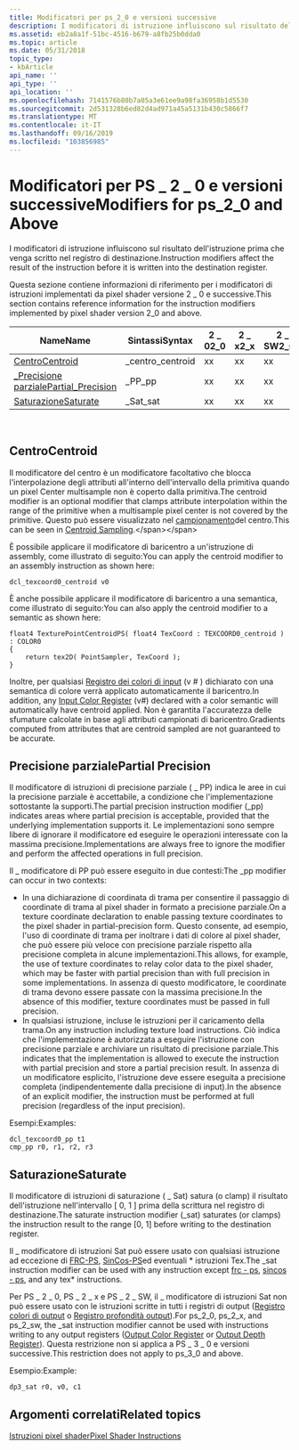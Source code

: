 ```yaml
---
title: Modificatori per ps_2_0 e versioni successive
description: I modificatori di istruzione influiscono sul risultato dell'istruzione prima che venga scritto nel registro di destinazione.
ms.assetid: eb2a8a1f-51bc-4516-b679-a8fb25b0dda0
ms.topic: article
ms.date: 05/31/2018
topic_type:
- kbArticle
api_name: ''
api_type: ''
api_location: ''
ms.openlocfilehash: 7141576b80b7a05a3e61ee9a98fa36958b1d5530
ms.sourcegitcommit: 2d531328b6ed82d4ad971a45a5131b430c5866f7
ms.translationtype: MT
ms.contentlocale: it-IT
ms.lasthandoff: 09/16/2019
ms.locfileid: "103856985"
---
```

# <a name="modifiers-for-ps_2_0-and-above"></a><span data-ttu-id="e64bd-103">Modificatori per PS \_ 2 \_ 0 e versioni successive</span><span class="sxs-lookup"><span data-stu-id="e64bd-103">Modifiers for ps\_2\_0 and Above</span></span>

<span data-ttu-id="e64bd-104">I modificatori di istruzione influiscono sul risultato dell'istruzione prima che venga scritto nel registro di destinazione.</span><span class="sxs-lookup"><span data-stu-id="e64bd-104">Instruction modifiers affect the result of the instruction before it is written into the destination register.</span></span>

<span data-ttu-id="e64bd-105">Questa sezione contiene informazioni di riferimento per i modificatori di istruzioni implementati da pixel shader versione 2 \_ 0 e successive.</span><span class="sxs-lookup"><span data-stu-id="e64bd-105">This section contains reference information for the instruction modifiers implemented by pixel shader version 2\_0 and above.</span></span>



| <span data-ttu-id="e64bd-106">Name</span><span class="sxs-lookup"><span data-stu-id="e64bd-106">Name</span></span>                                     | <span data-ttu-id="e64bd-107">Sintassi</span><span class="sxs-lookup"><span data-stu-id="e64bd-107">Syntax</span></span>     | <span data-ttu-id="e64bd-108">2 \_ 0</span><span class="sxs-lookup"><span data-stu-id="e64bd-108">2\_0</span></span> | <span data-ttu-id="e64bd-109">2 \_ x</span><span class="sxs-lookup"><span data-stu-id="e64bd-109">2\_x</span></span> | <span data-ttu-id="e64bd-110">2 \_ SW</span><span class="sxs-lookup"><span data-stu-id="e64bd-110">2\_sw</span></span> | <span data-ttu-id="e64bd-111">3 \_ 0</span><span class="sxs-lookup"><span data-stu-id="e64bd-111">3\_0</span></span> | <span data-ttu-id="e64bd-112">3 \_ SW</span><span class="sxs-lookup"><span data-stu-id="e64bd-112">3\_sw</span></span> |
|------------------------------------------|------------|------|------|-------|------|-------|
| [<span data-ttu-id="e64bd-113">Centro</span><span class="sxs-lookup"><span data-stu-id="e64bd-113">Centroid</span></span>](#centroid)                    | <span data-ttu-id="e64bd-114">\_centro</span><span class="sxs-lookup"><span data-stu-id="e64bd-114">\_centroid</span></span> | <span data-ttu-id="e64bd-115">x</span><span class="sxs-lookup"><span data-stu-id="e64bd-115">x</span></span>    | <span data-ttu-id="e64bd-116">x</span><span class="sxs-lookup"><span data-stu-id="e64bd-116">x</span></span>    | <span data-ttu-id="e64bd-117">x</span><span class="sxs-lookup"><span data-stu-id="e64bd-117">x</span></span>     | <span data-ttu-id="e64bd-118">x</span><span class="sxs-lookup"><span data-stu-id="e64bd-118">x</span></span>    | <span data-ttu-id="e64bd-119">x</span><span class="sxs-lookup"><span data-stu-id="e64bd-119">x</span></span>     |
| [<span data-ttu-id="e64bd-120">\_Precisione parziale</span><span class="sxs-lookup"><span data-stu-id="e64bd-120">Partial\_Precision</span></span>](#partial-precision) | <span data-ttu-id="e64bd-121">\_PP</span><span class="sxs-lookup"><span data-stu-id="e64bd-121">\_pp</span></span>       | <span data-ttu-id="e64bd-122">x</span><span class="sxs-lookup"><span data-stu-id="e64bd-122">x</span></span>    | <span data-ttu-id="e64bd-123">x</span><span class="sxs-lookup"><span data-stu-id="e64bd-123">x</span></span>    | <span data-ttu-id="e64bd-124">x</span><span class="sxs-lookup"><span data-stu-id="e64bd-124">x</span></span>     | <span data-ttu-id="e64bd-125">x</span><span class="sxs-lookup"><span data-stu-id="e64bd-125">x</span></span>    | <span data-ttu-id="e64bd-126">x</span><span class="sxs-lookup"><span data-stu-id="e64bd-126">x</span></span>     |
| [<span data-ttu-id="e64bd-127">Saturazione</span><span class="sxs-lookup"><span data-stu-id="e64bd-127">Saturate</span></span>](#saturate)                    | <span data-ttu-id="e64bd-128">\_Sat</span><span class="sxs-lookup"><span data-stu-id="e64bd-128">\_sat</span></span>      | <span data-ttu-id="e64bd-129">x</span><span class="sxs-lookup"><span data-stu-id="e64bd-129">x</span></span>    | <span data-ttu-id="e64bd-130">x</span><span class="sxs-lookup"><span data-stu-id="e64bd-130">x</span></span>    | <span data-ttu-id="e64bd-131">x</span><span class="sxs-lookup"><span data-stu-id="e64bd-131">x</span></span>     | <span data-ttu-id="e64bd-132">x</span><span class="sxs-lookup"><span data-stu-id="e64bd-132">x</span></span>    | <span data-ttu-id="e64bd-133">x</span><span class="sxs-lookup"><span data-stu-id="e64bd-133">x</span></span>     |



 

## <a name="centroid"></a><span data-ttu-id="e64bd-134">Centro</span><span class="sxs-lookup"><span data-stu-id="e64bd-134">Centroid</span></span>

<span data-ttu-id="e64bd-135">Il modificatore del centro è un modificatore facoltativo che blocca l'interpolazione degli attributi all'interno dell'intervallo della primitiva quando un pixel Center multisample non è coperto dalla primitiva.</span><span class="sxs-lookup"><span data-stu-id="e64bd-135">The centroid modifier is an optional modifier that clamps attribute interpolation within the range of the primitive when a multisample pixel center is not covered by the primitive.</span></span> <span data-ttu-id="e64bd-136">Questo può essere visualizzato nel [campionamento](https://msdn.microsoft.com/library/ee415231(VS.85).aspx)del centro.</span><span class="sxs-lookup"><span data-stu-id="e64bd-136">This can be seen in [Centroid Sampling](https://msdn.microsoft.com/library/ee415231(VS.85).aspx).</span></span>

<span data-ttu-id="e64bd-137">È possibile applicare il modificatore di baricentro a un'istruzione di assembly, come illustrato di seguito:</span><span class="sxs-lookup"><span data-stu-id="e64bd-137">You can apply the centroid modifier to an assembly instruction as shown here:</span></span>


```
dcl_texcoord0_centroid v0
```



<span data-ttu-id="e64bd-138">È anche possibile applicare il modificatore di baricentro a una semantica, come illustrato di seguito:</span><span class="sxs-lookup"><span data-stu-id="e64bd-138">You can also apply the centroid modifier to a semantic as shown here:</span></span>


```
float4 TexturePointCentroidPS( float4 TexCoord : TEXCOORD0_centroid ) : COLOR0
{
    return tex2D( PointSampler, TexCoord );
}
```



<span data-ttu-id="e64bd-139">Inoltre, per qualsiasi [Registro dei colori di input](dx9-graphics-reference-asm-ps-registers-input-color.md) (v \# ) dichiarato con una semantica di colore verrà applicato automaticamente il baricentro.</span><span class="sxs-lookup"><span data-stu-id="e64bd-139">In addition, any [Input Color Register](dx9-graphics-reference-asm-ps-registers-input-color.md) (v\#) declared with a color semantic will automatically have centroid applied.</span></span> <span data-ttu-id="e64bd-140">Non è garantita l'accuratezza delle sfumature calcolate in base agli attributi campionati di baricentro.</span><span class="sxs-lookup"><span data-stu-id="e64bd-140">Gradients computed from attributes that are centroid sampled are not guaranteed to be accurate.</span></span>

## <a name="partial-precision"></a><span data-ttu-id="e64bd-141">Precisione parziale</span><span class="sxs-lookup"><span data-stu-id="e64bd-141">Partial Precision</span></span>

<span data-ttu-id="e64bd-142">Il modificatore di istruzioni di precisione parziale ( \_ PP) indica le aree in cui la precisione parziale è accettabile, a condizione che l'implementazione sottostante la supporti.</span><span class="sxs-lookup"><span data-stu-id="e64bd-142">The partial precision instruction modifier (\_pp) indicates areas where partial precision is acceptable, provided that the underlying implementation supports it.</span></span> <span data-ttu-id="e64bd-143">Le implementazioni sono sempre libere di ignorare il modificatore ed eseguire le operazioni interessate con la massima precisione.</span><span class="sxs-lookup"><span data-stu-id="e64bd-143">Implementations are always free to ignore the modifier and perform the affected operations in full precision.</span></span>

<span data-ttu-id="e64bd-144">Il \_ modificatore di PP può essere eseguito in due contesti:</span><span class="sxs-lookup"><span data-stu-id="e64bd-144">The \_pp modifier can occur in two contexts:</span></span>

-   <span data-ttu-id="e64bd-145">In una dichiarazione di coordinata di trama per consentire il passaggio di coordinate di trama al pixel shader in formato a precisione parziale.</span><span class="sxs-lookup"><span data-stu-id="e64bd-145">On a texture coordinate declaration to enable passing texture coordinates to the pixel shader in partial-precision form.</span></span> <span data-ttu-id="e64bd-146">Questo consente, ad esempio, l'uso di coordinate di trama per inoltrare i dati di colore al pixel shader, che può essere più veloce con precisione parziale rispetto alla precisione completa in alcune implementazioni.</span><span class="sxs-lookup"><span data-stu-id="e64bd-146">This allows, for example, the use of texture coordinates to relay color data to the pixel shader, which may be faster with partial precision than with full precision in some implementations.</span></span> <span data-ttu-id="e64bd-147">In assenza di questo modificatore, le coordinate di trama devono essere passate con la massima precisione.</span><span class="sxs-lookup"><span data-stu-id="e64bd-147">In the absence of this modifier, texture coordinates must be passed in full precision.</span></span>
-   <span data-ttu-id="e64bd-148">In qualsiasi istruzione, incluse le istruzioni per il caricamento della trama.</span><span class="sxs-lookup"><span data-stu-id="e64bd-148">On any instruction including texture load instructions.</span></span> <span data-ttu-id="e64bd-149">Ciò indica che l'implementazione è autorizzata a eseguire l'istruzione con precisione parziale e archiviare un risultato di precisione parziale.</span><span class="sxs-lookup"><span data-stu-id="e64bd-149">This indicates that the implementation is allowed to execute the instruction with partial precision and store a partial precision result.</span></span> <span data-ttu-id="e64bd-150">In assenza di un modificatore esplicito, l'istruzione deve essere eseguita a precisione completa (indipendentemente dalla precisione di input).</span><span class="sxs-lookup"><span data-stu-id="e64bd-150">In the absence of an explicit modifier, the instruction must be performed at full precision (regardless of the input precision).</span></span>

<span data-ttu-id="e64bd-151">Esempi:</span><span class="sxs-lookup"><span data-stu-id="e64bd-151">Examples:</span></span>


```
dcl_texcoord0_pp t1
cmp_pp r0, r1, r2, r3
```



## <a name="saturate"></a><span data-ttu-id="e64bd-152">Saturazione</span><span class="sxs-lookup"><span data-stu-id="e64bd-152">Saturate</span></span>

<span data-ttu-id="e64bd-153">Il modificatore di istruzioni di saturazione ( \_ Sat) satura (o clamp) il risultato dell'istruzione nell'intervallo \[ 0, 1 \] prima della scrittura nel registro di destinazione.</span><span class="sxs-lookup"><span data-stu-id="e64bd-153">The saturate instruction modifier (\_sat) saturates (or clamps) the instruction result to the range \[0, 1\] before writing to the destination register.</span></span>

<span data-ttu-id="e64bd-154">Il \_ modificatore di istruzioni Sat può essere usato con qualsiasi istruzione ad eccezione di [FRC-PS](frc---ps.md), [SinCos-PS](sincos---ps.md)ed eventuali \* istruzioni Tex.</span><span class="sxs-lookup"><span data-stu-id="e64bd-154">The \_sat instruction modifier can be used with any instruction except [frc - ps](frc---ps.md), [sincos - ps](sincos---ps.md), and any tex\* instructions.</span></span>

<span data-ttu-id="e64bd-155">Per PS \_ 2 \_ 0, PS \_ 2 \_ x e PS \_ 2 \_ SW, il \_ modificatore di istruzioni Sat non può essere usato con le istruzioni scritte in tutti i registri di output ([Registro colori di output](dx9-graphics-reference-asm-ps-registers-output-color.md) o [Registro profondità output](dx9-graphics-reference-asm-ps-registers-output-depth.md)).</span><span class="sxs-lookup"><span data-stu-id="e64bd-155">For ps\_2\_0, ps\_2\_x, and ps\_2\_sw, the \_sat instruction modifier cannot be used with instructions writing to any output registers ([Output Color Register](dx9-graphics-reference-asm-ps-registers-output-color.md) or [Output Depth Register](dx9-graphics-reference-asm-ps-registers-output-depth.md)).</span></span> <span data-ttu-id="e64bd-156">Questa restrizione non si applica a PS \_ 3 \_ 0 e versioni successive.</span><span class="sxs-lookup"><span data-stu-id="e64bd-156">This restriction does not apply to ps\_3\_0 and above.</span></span>

<span data-ttu-id="e64bd-157">Esempio:</span><span class="sxs-lookup"><span data-stu-id="e64bd-157">Example:</span></span>


```
dp3_sat r0, v0, c1
```



## <a name="related-topics"></a><span data-ttu-id="e64bd-158">Argomenti correlati</span><span class="sxs-lookup"><span data-stu-id="e64bd-158">Related topics</span></span>

<dl> <dt>

[<span data-ttu-id="e64bd-159">Istruzioni pixel shader</span><span class="sxs-lookup"><span data-stu-id="e64bd-159">Pixel Shader Instructions</span></span>](dx9-graphics-reference-asm-ps-instructions.md)
</dt> </dl>

 

 




